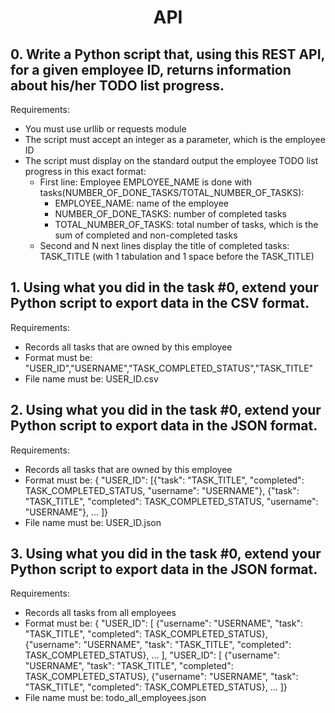 # <center>API</center>

## 0. Write a Python script that, using this REST API, for a given employee ID, returns information about his/her TODO list progress.

Requirements:

   * You must use urllib or requests module
   * The script must accept an integer as a parameter, which is the employee ID
   * The script must display on the standard output the employee TODO list progress in this exact format:
       * First line: Employee EMPLOYEE_NAME is done with tasks(NUMBER_OF_DONE_TASKS/TOTAL_NUMBER_OF_TASKS):
           * EMPLOYEE_NAME: name of the employee
           * NUMBER_OF_DONE_TASKS: number of completed tasks
           * TOTAL_NUMBER_OF_TASKS: total number of tasks, which is the sum of completed and non-completed tasks
       * Second and N next lines display the title of completed tasks: TASK_TITLE (with 1 tabulation and 1 space before the TASK_TITLE)

## 1. Using what you did in the task #0, extend your Python script to export data in the CSV format.

Requirements:

   * Records all tasks that are owned by this employee
   * Format must be: "USER_ID","USERNAME","TASK_COMPLETED_STATUS","TASK_TITLE"
   * File name must be: USER_ID.csv

## 2. Using what you did in the task #0, extend your Python script to export data in the JSON format.

Requirements:

   * Records all tasks that are owned by this employee
   * Format must be: { "USER_ID": [{"task": "TASK_TITLE", "completed": TASK_COMPLETED_STATUS, "username": "USERNAME"}, {"task": "TASK_TITLE", "completed": TASK_COMPLETED_STATUS, "username": "USERNAME"}, ... ]}
   * File name must be: USER_ID.json

## 3. Using what you did in the task #0, extend your Python script to export data in the JSON format.

Requirements:

   * Records all tasks from all employees
   * Format must be: { "USER_ID": [ {"username": "USERNAME", "task": "TASK_TITLE", "completed": TASK_COMPLETED_STATUS}, {"username": "USERNAME", "task": "TASK_TITLE", "completed": TASK_COMPLETED_STATUS}, ... ], "USER_ID": [ {"username": "USERNAME", "task": "TASK_TITLE", "completed": TASK_COMPLETED_STATUS}, {"username": "USERNAME", "task": "TASK_TITLE", "completed": TASK_COMPLETED_STATUS}, ... ]}
   * File name must be: todo_all_employees.json
